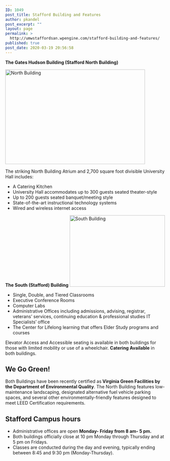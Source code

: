 ```yaml
---
ID: 1049
post_title: Stafford Building and Features
author: pkandel
post_excerpt: ""
layout: page
permalink: >
  http://umwstaffordsan.wpengine.com/stafford-building-and-features/
published: true
post_date: 2020-03-19 20:56:58
---
```

<strong>The Gates Hudson Building (Stafford North Building)</strong>

<img class=" wp-image-860" src="http://umwstaffordsan.wpengine.com/wp-content/uploads/2015/08/stafford52-300x203.jpg" alt="North Building" width="440" height="298" />

The striking North Building Atrium and 2,700 square foot divisible University Hall includes:
<ul>
 	<li>A Catering Kitchen</li>
 	<li>University Hall accommodates up to 300 guests seated theater-style</li>
 	<li>Up to 200 guests seated banquet/meeting style</li>
 	<li>State-of-the-art instructional technology systems</li>
 	<li>Wired and wireless internet access</li>
</ul>
<strong>The South (Stafford) Building</strong>

<img class="alignnone size-medium wp-image-221" src="http://umwstaffordsan.wpengine.com/wp-content/uploads/2013/11/UMW-Stafford-South-Twin-Flags-300x225.jpg" alt="South Building" width="300" height="225" />
<ul>
 	<li>Single, Double, and Tiered Classrooms</li>
 	<li>Executive Conference Rooms</li>
 	<li>Computer Labs</li>
 	<li>Administrative Offices including admissions, advising, registrar, veterans’ services, continuing education &amp; professional studies IT Specialists’ office</li>
 	<li>The Center for Lifelong learning that offers Elder Study programs and courses</li>
</ul>
Elevator Access and Accessible seating is available in both buildings for those with limited mobility or use of a wheelchair. <strong>Catering Available</strong> in both buildings.
<h2 style="text-align: left;">We Go Green!</h2>
Both Buildings have been recently certified as<strong> Virginia Green Facilities by the Department of Environmental Quality</strong>. The North Building features low-maintenance landscaping, designated alternative fuel vehicle parking spaces, and several other environmentally-friendly features designed to meet LEED Certification requirements.
<h2><strong>Stafford Campus hours</strong></h2>
<ul>
 	<li>Administrative offices are open<strong> Monday- Friday from 8 am- 5 pm.</strong></li>
 	<li>Both buildings officially close at 10 pm Monday through Thursday and at 5 pm on Fridays.</li>
 	<li>Classes are conducted during the day and evening, typically ending between 8:45 and 9:30 pm (Monday-Thursday).</li>
</ul>